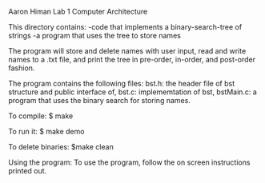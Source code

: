 Aaron Himan
Lab 1
Computer Architecture


This directory contains:
  -code that implements a binary-search-tree of strings
  -a program that uses the tree to store names

The program will store and delete names with user input, read and write names to a .txt file, and print the tree in pre-order,
in-order, and post-order fashion.

The program contains the following files: bst.h: the header file of bst structure and public interface of, bst.c: implememtation of bst, bstMain.c: a program   that uses the binary search for storing names.

To compile:
   $ make

To run it:
   $ make demo

To delete binaries:
   $make clean


Using the program: To use the program, follow the on screen instructions printed out.